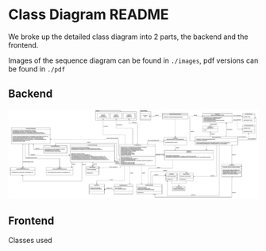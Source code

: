 # Class Diagram README
We broke up the detailed class diagram into 2 parts, the backend and the frontend.

Images of the sequence diagram can be found in `./images`, pdf versions can be found in `./pdf`


## Backend

<img src="UML/Class_Diagrams/images/backend.png" >

## Frontend

Classes used 

